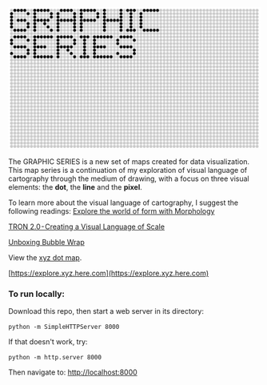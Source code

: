 ![GRAPHIC SERIES](https://raw.githubusercontent.com/sensescape/xyz-dots/master/images/dots-title2.jpg)

The GRAPHIC SERIES is a new set of maps created for data visualization. This map series is a continuation of my exploration of visual language of cartography through the medium of drawing, with a focus on three visual elements: the **dot**, the **line** and the **pixel**.

To learn more about the visual language of cartography, I suggest the following readings:
[Explore the world of form with Morphology](https://www.mapzen.com/blog/morphology/)

[TRON 2.0 - Creating a Visual Language of Scale](https://geraldinesarmiento.com/#/tron-creating-a-visual-language-of-scale/)

[Unboxing Bubble Wrap](https://www.mapzen.com/blog/bubble-wrap-carto/)

View the [xyz dot map](https://sensescape.github.io/xyz-dots/#12/37.7823/-122.4274).

[https://explore.xyz.here.com](https://explore.xyz.here.com)

### To run locally:

Download this repo, then start a web server in its directory:

    python -m SimpleHTTPServer 8000
    
If that doesn't work, try:

    python -m http.server 8000
    
Then navigate to: [http://localhost:8000](http://localhost:8000)
